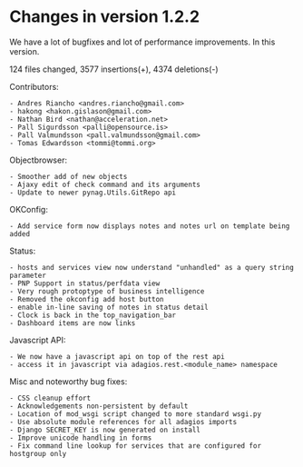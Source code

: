Changes in version 1.2.2
======================== 
We have a lot of bugfixes and lot of performance improvements. In this version.

124 files changed, 3577 insertions(+), 4374 deletions(-)

Contributors:

    - Andres Riancho <andres.riancho@gmail.com>
    - hakong <hakon.gislason@gmail.com>
    - Nathan Bird <nathan@acceleration.net>
    - Pall Sigurdsson <palli@opensource.is>
    - Pall Valmundsson <pall.valmundsson@gmail.com>
    - Tomas Edwardsson <tommi@tommi.org>


Objectbrowser:

    - Smoother add of new objects
    - Ajaxy edit of check command and its arguments
    - Update to newer pynag.Utils.GitRepo api

OKConfig:

    - Add service form now displays notes and notes url on template being added

Status:

    - hosts and services view now understand "unhandled" as a query string parameter
    - PNP Support in status/perfdata view
    - Very rough protoptype of business intelligence
    - Removed the okconfig add host button
    - enable in-line saving of notes in status detail
    - Clock is back in the top_navigation_bar 
    - Dashboard items are now links

Javascript API:

    - We now have a javascript api on top of the rest api
    - access it in javascript via adagios.rest.<module_name> namespace

Misc and noteworthy bug fixes:

    - CSS cleanup effort
    - Acknowledgements non-persistent by default
    - Location of mod_wsgi script changed to more standard wsgi.py
    - Use absolute module references for all adagios imports
    - Django SECRET_KEY is now generated on install
    - Improve unicode handling in forms
    - Fix command line lookup for services that are configured for hostgroup only

